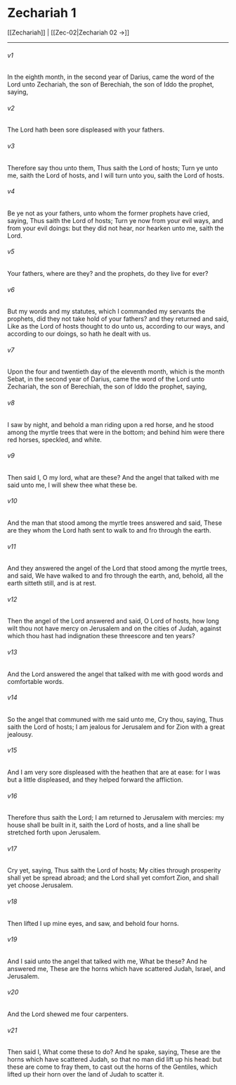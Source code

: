 # Zechariah 1

[[Zechariah]] | [[Zec-02|Zechariah 02 →]]
***

###### v1
In the eighth month, in the second year of Darius, came the word of the Lord unto Zechariah, the son of Berechiah, the son of Iddo the prophet, saying,
###### v2
The Lord hath been sore displeased with your fathers.
###### v3
Therefore say thou unto them, Thus saith the Lord of hosts; Turn ye unto me, saith the Lord of hosts, and I will turn unto you, saith the Lord of hosts.
###### v4
Be ye not as your fathers, unto whom the former prophets have cried, saying, Thus saith the Lord of hosts; Turn ye now from your evil ways, and from your evil doings: but they did not hear, nor hearken unto me, saith the Lord.
###### v5
Your fathers, where are they? and the prophets, do they live for ever?
###### v6
But my words and my statutes, which I commanded my servants the prophets, did they not take hold of your fathers? and they returned and said, Like as the Lord of hosts thought to do unto us, according to our ways, and according to our doings, so hath he dealt with us.
###### v7
Upon the four and twentieth day of the eleventh month, which is the month Sebat, in the second year of Darius, came the word of the Lord unto Zechariah, the son of Berechiah, the son of Iddo the prophet, saying,
###### v8
I saw by night, and behold a man riding upon a red horse, and he stood among the myrtle trees that were in the bottom; and behind him were there red horses, speckled, and white.
###### v9
Then said I, O my lord, what are these? And the angel that talked with me said unto me, I will shew thee what these be.
###### v10
And the man that stood among the myrtle trees answered and said, These are they whom the Lord hath sent to walk to and fro through the earth.
###### v11
And they answered the angel of the Lord that stood among the myrtle trees, and said, We have walked to and fro through the earth, and, behold, all the earth sitteth still, and is at rest.
###### v12
Then the angel of the Lord answered and said, O Lord of hosts, how long wilt thou not have mercy on Jerusalem and on the cities of Judah, against which thou hast had indignation these threescore and ten years?
###### v13
And the Lord answered the angel that talked with me with good words and comfortable words.
###### v14
So the angel that communed with me said unto me, Cry thou, saying, Thus saith the Lord of hosts; I am jealous for Jerusalem and for Zion with a great jealousy.
###### v15
And I am very sore displeased with the heathen that are at ease: for I was but a little displeased, and they helped forward the affliction.
###### v16
Therefore thus saith the Lord; I am returned to Jerusalem with mercies: my house shall be built in it, saith the Lord of hosts, and a line shall be stretched forth upon Jerusalem.
###### v17
Cry yet, saying, Thus saith the Lord of hosts; My cities through prosperity shall yet be spread abroad; and the Lord shall yet comfort Zion, and shall yet choose Jerusalem.
###### v18
Then lifted I up mine eyes, and saw, and behold four horns.
###### v19
And I said unto the angel that talked with me, What be these? And he answered me, These are the horns which have scattered Judah, Israel, and Jerusalem.
###### v20
And the Lord shewed me four carpenters.
###### v21
Then said I, What come these to do? And he spake, saying, These are the horns which have scattered Judah, so that no man did lift up his head: but these are come to fray them, to cast out the horns of the Gentiles, which lifted up their horn over the land of Judah to scatter it. 
